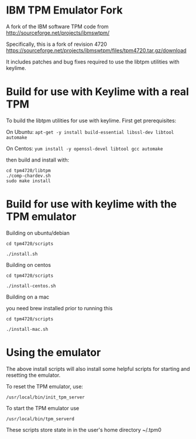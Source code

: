 # IBM TPM Emulator Fork
A fork of the IBM software TPM code from http://sourceforge.net/projects/ibmswtpm/

Specifically, this is a fork of revision 4720 https://sourceforge.net/projects/ibmswtpm/files/tpm4720.tar.gz/download

It includes patches and bug fixes required to use the libtpm utilities with keylime.

# Build for use with Keylime with a real TPM

To build the libtpm utilities for use with keylime.  First get prerequisites:

On Ubuntu: `apt-get -y install build-essential libssl-dev libtool automake`

On Centos: `yum install -y openssl-devel libtool gcc automake`

then build and install with:
```
cd tpm4720/libtpm
./comp-chardev.sh
sudo make install
```

# Build for use with keylime with the TPM emulator

Building on ubuntu/debian

`cd tpm4720/scripts`

`./install.sh`

Building on centos

`cd tpm4720/scripts`

`./install-centos.sh`


Building on a mac

you need brew installed prior to running this

`cd tpm4720/scripts`

`./install-mac.sh`

# Using the emulator

The above install scripts will also install some helpful scripts for starting and resetting the emulator.

To reset the TPM emulator, use:

`/usr/local/bin/init_tpm_server`

To start the TPM emulator use

`/usr/local/bin/tpm_serverd`

These scripts store state in in the user's home directory ~/.tpm0

